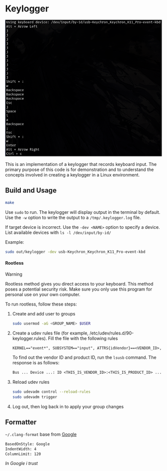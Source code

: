 # Keylogger

![Keylogger screenshot](./sample.png)

This is an implementation of a keylogger that records keyboard input.
The primary purpose of this code is for demonstration and to understand the concepts involved in creating a keylogger in a Linux environment.

## Build and Usage

```sh
make
```

Use `sudo` to run. The keylogger will display output in the terminal by default. Use the `-w` option to write the output to a `/tmp/.keylogger.log` file.

If target device is incorrect. Use the `-dev <NAME>` option to specify a device. List available devices with `ls -l /dev/input/by-id/`

Example:

```sh
sudo out/keylogger -dev usb-Keychron_Keychron_K11_Pro-event-kbd
```

#### Rootless

> [!WARNING]
>
> Rootless method gives you direct access to your keyboard.
> This method poses a potential security risk. Make sure you only use this program for personal use on your own computer.

To run rootless, follow these steps:

1. Create and add user to groups

    ```sh
    sudo usermod -aG <GROUP_NAME> $USER
    ```

1. Create a udev rules file (for example, /etc/udev/rules.d/90-keylogger.rules). Fill the file with the following rules

    ```txt
    KERNEL=="event*", SUBSYSTEM=="input", ATTRS{idVendor}==<VENDOR_ID>, ATTRS{idProduct}==<PRODUCT_ID>, MODE="0660", GROUP=<GROUP_NAME>
    ```

    To find out the vendor ID and product ID, run the `lsusb` command. The response is as follows:

    ```txt
    Bus ... Device ...: ID <THIS_IS_VENDOR_ID>:<THIS_IS_PRODUCT_ID> ...
    ```

1. Reload udev rules
    ```sh
    sudo udevadm control --reload-rules
    sudo udevadm trigger
    ```
1. Log out, then log back in to apply your group changes

## Formatter

`~/.clang-format` base from [Google](https://google.github.io/styleguide/cppguide.html)

```
BasedOnStyle: Google
IndentWidth: 4
ColumnLimit: 120
```

_In Google i trust_
